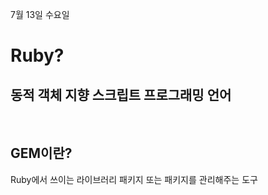 7월 13일 수요일
# **Ruby?**
## 동적 객체 지향 스크립트 프로그래밍 언어
</br>

## GEM이란?
Ruby에서 쓰이는 라이브러리 패키지 또는 패키지를 관리해주는 도구
</br></br>